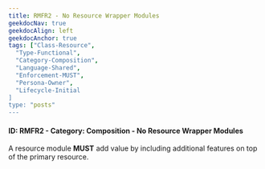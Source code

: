 ```yaml
---
title: RMFR2 - No Resource Wrapper Modules
geekdocNav: true
geekdocAlign: left
geekdocAnchor: true
tags: ["Class-Resource",
  "Type-Functional",
  "Category-Composition",
  "Language-Shared",
  "Enforcement-MUST",
  "Persona-Owner",
  "Lifecycle-Initial
]
type: "posts"
---
```


#### ID: RMFR2 - Category: Composition - No Resource Wrapper Modules

A resource module **MUST** add value by including additional features on top of the primary resource.
